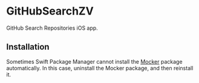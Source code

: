 # GitHubSearchZV
GitHub Search Repositories iOS app.

## Installation
Sometimes Swift Package Manager cannot install the [Mocker](https://github.com/WeTransfer/Mocker) package automatically. In this case, uninstall the Mocker package, and then reinstall it.
